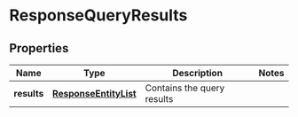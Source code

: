 
# ResponseQueryResults

## Properties
Name | Type | Description | Notes
------------ | ------------- | ------------- | -------------
**results** | [**ResponseEntityList**](ResponseEntityList.md) | Contains the query results | 



